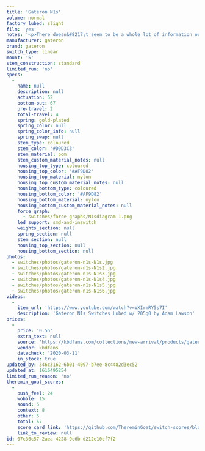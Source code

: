 ```yaml
---
title: 'Gateron N1s'
volume: normal
factory_lubed: slight
film: 'yes'
notes: '<p>There doesn&#8217;t seem to be a whole lot of information out there about these switches except that they&#8217;re essentially recoloured Gateron Yellows (KS-3 variant) but with a heavier spring.</p>'
manufacturer: gateron
brand: gateron
switch_type: linear
mount: '5'
stem_construction: standard
limited_run: 'no'
specs:
  -
    name: null
    description: null
    actuation: 52
    bottom-out: 67
    pre-travel: 2
    total-travel: 4
    spring: gold-plated
    spring_color: null
    spring_color_info: null
    spring_swap: null
    stem_type: coloured
    stem_color: '#D9D3C3'
    stem_material: pom
    stem_custom_material_notes: null
    housing_top_type: coloured
    housing_top_color: '#AF9D82'
    housing_top_material: nylon
    housing_top_custom_material_notes: null
    housing_bottom_type: coloured
    housing_bottom_color: '#AF9D82'
    housing_bottom_material: nylon
    housing_bottom_custom_material_notes: null
    force_graph:
      - switches/force-graphs/N1sdiagram-1.png
    led_support: smd-and-inswitch
    weights_section: null
    spring_section: null
    stem_section: null
    housing_top_section: null
    housing_bottom_section: null
photos:
  - switches/photos/gateron-n1s-N1s.jpg
  - switches/photos/gateron-n1s-N1s2.jpg
  - switches/photos/gateron-n1s-N1s3.jpg
  - switches/photos/gateron-n1s-N1s4.jpg
  - switches/photos/gateron-n1s-N1s5.jpg
  - switches/photos/gateron-n1s-N1s6.jpg
videos:
  -
    item_url: 'https://www.youtube.com/watch?v=VXIrmRY5s7I'
    description: 'Gateron N1s Switches Lubed w/ 205g0 by Adam Lawson'
prices:
  -
    price: '0.55'
    extra_text: null
    source: 'https://kbdfans.com/collections/new-arrival/products/gateron-n1s-switches'
    vendor: kbdfans
    datecheck: '2020-03-11'
    in_stock: true
updated_by: 346c3162-6b01-4097-b7ee-8c4482d3ec52
updated_at: 1616495254
limited_run_reason: 'no'
theremin_goat_scores:
  -
    push_feel: 24
    wobble: 15
    sound: 5
    context: 8
    other: 5
    total: 57
    score_card_link: 'https://github.com/ThereminGoat/switch-scores/blob/master/Gateron%20N1.pdf'
    link_to_review: null
id: 07c36c57-2aea-4228-9c6b-d212e10cf7f2
---
```

